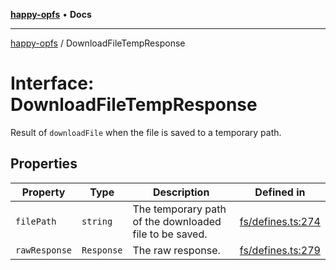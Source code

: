 [**happy-opfs**](../README.md) • **Docs**

***

[happy-opfs](../README.md) / DownloadFileTempResponse

# Interface: DownloadFileTempResponse

Result of `downloadFile` when the file is saved to a temporary path.

## Properties

| Property | Type | Description | Defined in |
| ------ | ------ | ------ | ------ |
| `filePath` | `string` | The temporary path of the downloaded file to be saved. | [fs/defines.ts:274](https://github.com/JiangJie/happy-opfs/blob/a6314c4612c605f77895adcb9d6d91abcaafaa7d/src/fs/defines.ts#L274) |
| `rawResponse` | `Response` | The raw response. | [fs/defines.ts:279](https://github.com/JiangJie/happy-opfs/blob/a6314c4612c605f77895adcb9d6d91abcaafaa7d/src/fs/defines.ts#L279) |
